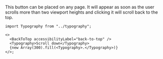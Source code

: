 This button can be placed on any page. It will appear as soon as the user scrolls more than two viewport heights and clicking it will scroll back to the top.

```tsx
import Typography from "../typography";

<>
  <BackToTop accessibilityLabel="back-to-top" />
  <Typography>Scroll down</Typography>
  {new Array(300).fill(<Typography>.</Typography>)}
</>;
```
